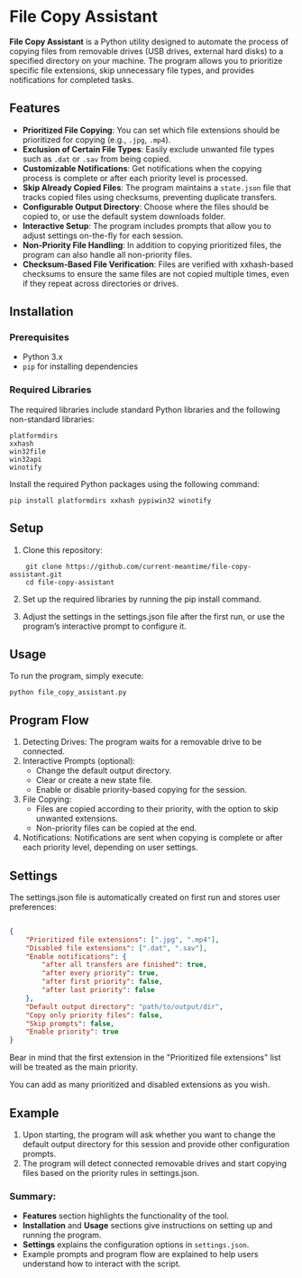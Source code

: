 # File Copy Assistant

**File Copy Assistant** is a Python utility designed to automate the process of copying files from removable drives (USB drives, external hard disks) to a specified directory on your machine. The program allows you to prioritize specific file extensions, skip unnecessary file types, and provides notifications for completed tasks.

## Features

- **Prioritized File Copying**: You can set which file extensions should be prioritized for copying (e.g., `.jpg`, `.mp4`).
- **Exclusion of Certain File Types**: Easily exclude unwanted file types such as `.dat` or `.sav` from being copied.
- **Customizable Notifications**: Get notifications when the copying process is complete or after each priority level is processed.
- **Skip Already Copied Files**: The program maintains a `state.json` file that tracks copied files using checksums, preventing duplicate transfers.
- **Configurable Output Directory**: Choose where the files should be copied to, or use the default system downloads folder.
- **Interactive Setup**: The program includes prompts that allow you to adjust settings on-the-fly for each session.
- **Non-Priority File Handling**: In addition to copying prioritized files, the program can also handle all non-priority files.
- **Checksum-Based File Verification**: Files are verified with xxhash-based checksums to ensure the same files are not copied multiple times, even if they repeat across directories or drives.

## Installation

### Prerequisites

- Python 3.x
- `pip` for installing dependencies

### Required Libraries

The required libraries include standard Python libraries and the following non-standard libraries:

    platformdirs
    xxhash
    win32file
    win32api
    winotify

Install the required Python packages using the following command:

`pip install platformdirs xxhash pypiwin32 winotify`

## Setup
1. Clone this repository:

```
    git clone https://github.com/current-meantime/file-copy-assistant.git
    cd file-copy-assistant
```

2. Set up the required libraries by running the pip install command.

3. Adjust the settings in the settings.json file after the first run, or use the program’s interactive prompt to configure it. 

## Usage

To run the program, simply execute:
```
python file_copy_assistant.py
```

## Program Flow

1. Detecting Drives: The program waits for a removable drive to be connected.
2. Interactive Prompts (optional):
    * Change the default output directory.
    * Clear or create a new state file.
    * Enable or disable priority-based copying for the session.
3. File Copying:
    * Files are copied according to their priority, with the option to skip unwanted extensions.
    * Non-priority files can be copied at the end.
4. Notifications: Notifications are sent when copying is complete or after each priority level, depending on user settings.

## Settings

The settings.json file is automatically created on first run and stores user preferences:

```json

{
    "Prioritized file extensions": [".jpg", ".mp4"],
    "Disabled file extensions": [".dat", ".sav"],
    "Enable notifications": {
        "after all transfers are finished": true,
        "after every priority": true,
        "after first priority": false,
        "after last priority": false
    },
    "Default output directory": "path/to/output/dir",
    "Copy only priority files": false,
    "Skip prompts": false,
    "Enable priority": true
}
```
Bear in mind that the first extension in the "Prioritized file extensions" list will be treated as the main priority.

You can add as many prioritized and disabled extensions as you wish.

## Example

1. Upon starting, the program will ask whether you want to change the default output directory for this session and provide other configuration prompts.
2. The program will detect connected removable drives and start copying files based on the priority rules in settings.json.


### Summary:

- **Features** section highlights the functionality of the tool.
- **Installation** and **Usage** sections give instructions on setting up and running the program.
- **Settings** explains the configuration options in `settings.json`.
- Example prompts and program flow are explained to help users understand how to interact with the script.
